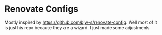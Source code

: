 # Renovate Configs

Mostly inspired by https://github.com/bjw-s/renovate-config. Well most of it is just his repo because they are a wizard. I just made some adjustments